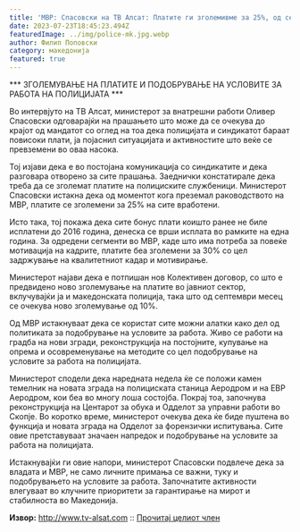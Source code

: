 ```yaml
---
title: 'МВР: Спасовски на ТВ Алсат: Платите ги зголемивме за 25%, од септември и за дополнителни 10%, секоја година навремено исплаќаме бонус плата, градиме нова Полициска станица во Аеродром - 23 ЈУЛИ 2023'
date: 2023-07-23T18:45:23.494Z
featuredImage: ../img/police-mk.jpg.webp
author: Филип Поповски
category: македонија
featured: true
---
```

*** ЗГОЛЕМУВАЊЕ НА ПЛАТИТЕ И ПОДОБРУВАЊЕ НА УСЛОВИТЕ ЗА РАБОТА НА ПОЛИЦИЈАТА ***

Во интервјуто на ТВ Алсат, министерот за внатрешни работи Оливер Спасовски одговарајќи на прашањето што може да се очекува до крајот од мандатот со оглед на тоа дека полицијата и синдикатот бараат повисоки плати, ја појаснил ситуацијата и активностите што веќе се превземени во оваа насока.

Тој изјави дека е во постојана комуникација со синдикатите и дека разговара отворено за сите прашања. Заеднички констатирале дека треба да се зголемат платите на полициските службеници. Министерот Спасовски истакна дека од моментот кога преземал раководството на МВР, платите се зголемени за 25% на сите вработени.

Исто така, тој покажа дека сите бонус плати коишто ранее не биле исплатени до 2016 година, денеска се врши исплата во рамките на една година. За одредени сегменти во МВР, каде што има потреба за повеќе мотивација на кадрите, платите беа зголемени за 30% со цел задржување на квалитетниот кадар и мотивирање.

Министерот најави дека е потпишан нов Колективен договор, со што е предвидено ново зголемување на платите во јавниот сектор, вклучувајќи ја и македонската полиција, така што од септември месец се очекува ново зголемување од 10%.

Од МВР истакнуваат дека се користат сите можни алатки како дел од политиката за подобрување на условите за работа. Живо се работи на градба на нови згради, реконструкција на постојните, купување на опрема и осовременување на методите со цел подобрување на условите за работа на полицијата.

Министерот сподели дека наредната недела ќе се положи камен темелник на новата зграда на полициската станица Аеродром и на ЕВР Аеродром, кои беа во многу лоша состојба. Покрај тоа, започнува реконструкција на Центарот за обука и Одделот за управни работи во Скопје. Во коротко време, министерот очекува дека ќе биде пуштена во функција и новата зграда на Одделот за форензички испитувања. Сите овие претставуваат значаен напредок и подобрување на условите за работа на полицијата.

Истакнувајќи ги овие напори, министерот Спасовски подвлече дека за владата и МВР, не само личните примања се важни, туку и подобрувањето на условите за работа. Започнатите активности влегуваат во клучните приоритети за гарантирање на мирот и стабилноста во Македонија.

**Извор:** 
http://www.tv-alsat.com :: [Прочитај целиот член](http://www.tv-alsat.com/04/2017/ministerot-s-dopolnitelni-stepeni-gi-brani-platite-na-policiskite-sluzbenici/)
